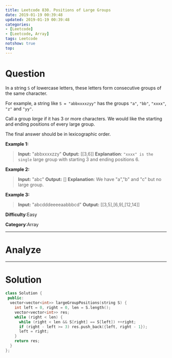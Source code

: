 ```yaml
---
title: Leetcode 830. Positions of Large Groups
date: 2019-01-19 00:39:48
updated: 2019-01-19 00:39:48
categories: 
- [Leetcode]
- [Leetcode, Array]
tags: Leetcode
notshow: true
top:
---
```


# Question

In a string `S` of lowercase letters, these letters form consecutive groups of the same character.

For example, a string like  `S = "abbxxxxzyy"`  has the groups  `"a"`,  `"bb"`,  `"xxxx"`,  `"z"`  and `"yy"`.

Call a group  _large_  if it has 3 or more characters. We would like the starting and ending positions of every large group.

The final answer should be in lexicographic order.

**Example 1:**

> **Input:** "abbxxxxzzy"
> **Output:** [[3,6]]
> **Explanation**: `"xxxx" is the single` large group with starting  3 and ending positions 6.

**Example 2:**

> **Input:** "abc"
> **Output:** []
> **Explanation**: We have "a","b" and "c" but no large group.

**Example 3:**

> **Input:** "abcdddeeeeaabbbcd"
> **Output:** [[3,5],[6,9],[12,14]]

**Difficulty**:Easy

**Category**:Array

<!-- more -->

------------

# Analyze

------------

# Solution

```cpp
class Solution {
 public:
  vector<vector<int>> largeGroupPositions(string S) {
    int left = 0, right = 0, len = S.length();
    vector<vector<int>> res;
    while (right < len) {
      while (right < len && S[right] == S[left]) ++right;
      if (right - left >= 3) res.push_back({left, right - 1});
      left = right;
    }
    return res;
  }
};
```